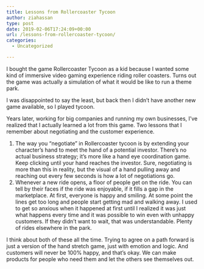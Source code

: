 ```yaml
---
title: Lessons from Rollercoaster Tycoon
author: ziahassan
type: post
date: 2019-02-06T17:24:09+00:00
url: /lessons-from-rollercoaster-tycoon/
categories:
  - Uncategorized

---
```

I bought the game Rollercoaster Tycoon as a kid because I wanted some kind of immersive video gaming experience riding roller coasters. Turns out the game was actually a simulation of what it would be like to run a theme park. 

I was disappointed to say the least, but back then I didn&#8217;t have another new game available, so I played tycoon. 

Years later, working for big companies and running my own businesses, I&#8217;ve realized that I actually learned a lot from this game. Two lessons that I remember about negotiating and the customer experience. 

  1. The way you “negotiate” in Rollercoaster tycoon is by extending your character’s hand to meet the hand of a potential investor. There&#8217;s no actual business strategy; it&#8217;s more like a hand eye coordination game. Keep clicking until your hand reaches the investor. Sure, negotiating is more than this in reality, but the visual of a hand pulling away and reaching out every few seconds is how a lot of negotiations go. 
  2. Whenever a new ride opens, a floor of people get on the ride. You can tell by their faces if the ride was enjoyable, if it fills a gap in the marketplace. At first, everyone is happy and smiling. At some point the lines get too long and people start getting mad and walking away. I used to get so anxious when it happened at first until I realized it was just what happens every time and it was possible to win even with unhappy customers. If they didn&#8217;t want to wait, that was understandable. Plenty of rides elsewhere in the park. 

I think about both of these all the time. Trying to agree on a path forward is just a version of the hand stretch game, just with emotion and logic. And customers will never be 100% happy, and that&#8217;s okay. We can make products for people who need them and let the others see themselves out.